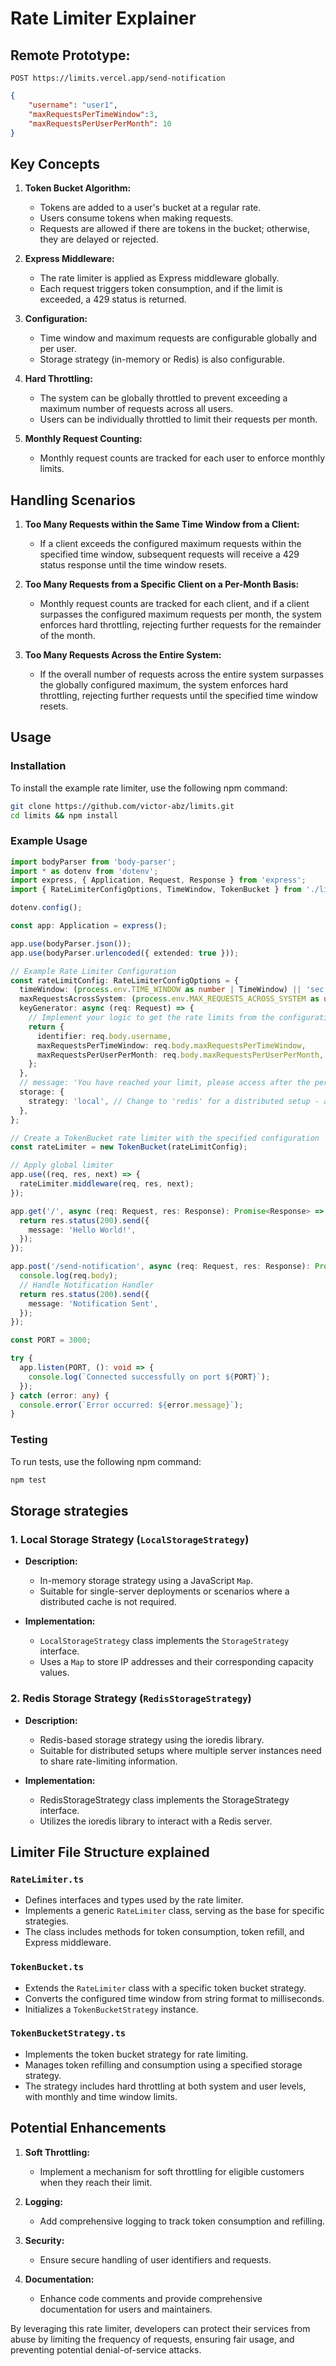 # Rate Limiter Explainer

## Remote Prototype:
`POST https://limits.vercel.app/send-notification`

```json
{
    "username": "user1",
    "maxRequestsPerTimeWindow":3,
    "maxRequestsPerUserPerMonth": 10
}
```

## Key Concepts

1. **Token Bucket Algorithm:**
   - Tokens are added to a user's bucket at a regular rate.
   - Users consume tokens when making requests.
   - Requests are allowed if there are tokens in the bucket; otherwise, they are delayed or rejected.

2. **Express Middleware:**
   - The rate limiter is applied as Express middleware globally.
   - Each request triggers token consumption, and if the limit is exceeded, a 429 status is returned.

3. **Configuration:**
   - Time window and maximum requests are configurable globally and per user.
   - Storage strategy (in-memory or Redis) is also configurable.

4. **Hard Throttling:**
   - The system can be globally throttled to prevent exceeding a maximum number of requests across all users.
   - Users can be individually throttled to limit their requests per month.

5. **Monthly Request Counting:**
   - Monthly request counts are tracked for each user to enforce monthly limits.


## Handling Scenarios

1. **Too Many Requests within the Same Time Window from a Client:**
   - If a client exceeds the configured maximum requests within the specified time window, subsequent requests will receive a 429 status response until the time window resets.

2. **Too Many Requests from a Specific Client on a Per-Month Basis:**
   - Monthly request counts are tracked for each client, and if a client surpasses the configured maximum requests per month, the system enforces hard throttling, rejecting further requests for the remainder of the month.

3. **Too Many Requests Across the Entire System:**
   - If the overall number of requests across the entire system surpasses the globally configured maximum, the system enforces hard throttling, rejecting further requests until the specified time window resets.

## Usage

### Installation

To install the example rate limiter, use the following npm command:

```bash
git clone https://github.com/victor-abz/limits.git
cd limits && npm install
```

### Example Usage

```ts
import bodyParser from 'body-parser';
import * as dotenv from 'dotenv';
import express, { Application, Request, Response } from 'express';
import { RateLimiterConfigOptions, TimeWindow, TokenBucket } from './limiter';

dotenv.config();

const app: Application = express();

app.use(bodyParser.json());
app.use(bodyParser.urlencoded({ extended: true }));

// Example Rate Limiter Configuration
const rateLimitConfig: RateLimiterConfigOptions = {
  timeWindow: (process.env.TIME_WINDOW as number | TimeWindow) || 'sec', // or provide a specific time in milliseconds
  maxRequestsAcrossSystem: (process.env.MAX_REQUESTS_ACROSS_SYSTEM as unknown as number) || 1000,
  keyGenerator: async (req: Request) => {
    // Implement your logic to get the rate limits from the configuration or any other source.
    return {
      identifier: req.body.username,
      maxRequestsPerTimeWindow: req.body.maxRequestsPerTimeWindow,
      maxRequestsPerUserPerMonth: req.body.maxRequestsPerUserPerMonth,
    };
  },
  // message: 'You have reached your limit, please access after the period',
  storage: {
    strategy: 'local', // Change to 'redis' for a distributed setup - a cluster of servers.
  },
};

// Create a TokenBucket rate limiter with the specified configuration
const rateLimiter = new TokenBucket(rateLimitConfig);

// Apply global limiter
app.use((req, res, next) => {
  rateLimiter.middleware(req, res, next);
});

app.get('/', async (req: Request, res: Response): Promise<Response> => {
  return res.status(200).send({
    message: 'Hello World!',
  });
});

app.post('/send-notification', async (req: Request, res: Response): Promise<Response> => {
  console.log(req.body);
  // Handle Notification Handler
  return res.status(200).send({
    message: 'Notification Sent',
  });
});

const PORT = 3000;

try {
  app.listen(PORT, (): void => {
    console.log(`Connected successfully on port ${PORT}`);
  });
} catch (error: any) {
  console.error(`Error occurred: ${error.message}`);
}

```

### Testing
To run tests, use the following npm command:

```bash
npm test
```

## Storage strategies
### 1. Local Storage Strategy (`LocalStorageStrategy`)

- **Description:**
  - In-memory storage strategy using a JavaScript `Map`.
  - Suitable for single-server deployments or scenarios where a distributed cache is not required.

- **Implementation:**
  - `LocalStorageStrategy` class implements the `StorageStrategy` interface.
  - Uses a `Map` to store IP addresses and their corresponding capacity values.


### 2. Redis Storage Strategy (`RedisStorageStrategy`)

- **Description:**
  - Redis-based storage strategy using the ioredis library.
  - Suitable for distributed setups where multiple server instances need to share rate-limiting information.
  
- **Implementation:**
  - RedisStorageStrategy class implements the StorageStrategy interface.
  - Utilizes the ioredis library to interact with a Redis server.

## Limiter File Structure explained

###  `RateLimiter.ts`
- Defines interfaces and types used by the rate limiter.
- Implements a generic `RateLimiter` class, serving as the base for specific strategies.
- The class includes methods for token consumption, token refill, and Express middleware.

###  `TokenBucket.ts`
- Extends the `RateLimiter` class with a specific token bucket strategy.
- Converts the configured time window from string format to milliseconds.
- Initializes a `TokenBucketStrategy` instance.

### `TokenBucketStrategy.ts`
- Implements the token bucket strategy for rate limiting.
- Manages token refilling and consumption using a specified storage strategy.
- The strategy includes hard throttling at both system and user levels, with monthly and time window limits.

## Potential Enhancements

1. **Soft Throttling:**
   - Implement a mechanism for soft throttling for eligible customers when they reach their limit.

2. **Logging:**
   - Add comprehensive logging to track token consumption and refilling.

3. **Security:**
   - Ensure secure handling of user identifiers and requests.

4. **Documentation:**
   - Enhance code comments and provide comprehensive documentation for users and maintainers.

By leveraging this rate limiter, developers can protect their services from abuse by limiting the frequency of requests, ensuring fair usage, and preventing potential denial-of-service attacks.

